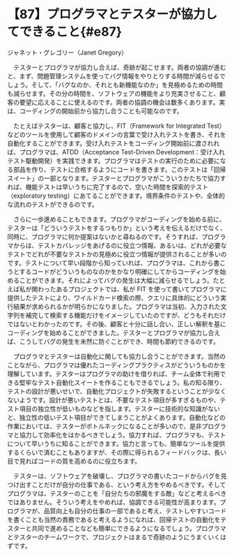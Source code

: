 # 【87】プログラマとテスターが協力してできること{#e87}

<div class="author">ジャネット・グレゴリー（Janet Gregory）</div>

　テスターとプログラマが協力し合えば、奇跡が起こせます。両者の協調が進むと、まず、問題管理システムを使ってバグ情報をやりとりする時間が減らせるでしょう。そして、「バグなのか、それとも新機能なのか」を見極めるための時間も減らせます。その分の時間を、ソフトウェアの機能をより充実させること、顧客の要望に応えることに使えるのです。両者の協調の機会は数多くあります。実は、コーディングの開始前から協力し合うことも可能なのです。

　たとえばテスターは、顧客と協力し、FIT（Framework for Integrated Test）などのツールを使用して顧客のドメインの言葉で受け入れテストを書き、それを自動化することができます。受け入れテストをコーディング開始前に渡されれば、プログラマは、ATDD（Acceptance Test-Driven Development：受け入れテスト駆動開発）を実践できます。プログラマはテストの実行のために必要になる部品を作り、テストに合格するようにコードを書きます。このテストは「回帰スイート」の一部となります。テスターとプログラマがこういうかたちで協力すれば、機能テストは早いうちに完了するので、空いた時間を探索的テスト（exploratory testing）にあてることができます。境界条件のテストや、全体的な流れのテストができるのです。

　さらに一歩進めることもできます。プログラマがコーディングを始める前に、テスターは「どういうテストをするつもりか」という考えを伝えるだけでなく、同時に、プログラマに何か提案はないかと尋ねるのです。そうすれば、プログラマからは、テストカバレッジをあげるのに役立つ情報、あるいは、どれが必要なテストでどれが不要なテストかの見極めに役立つ情報が提供されることが多いのです。テストについて早い段階から知っていれば、プログラマは、これから書こうとするコードがどういうものなのかをかなり明確にしてからコーディングを始めることができます。それによってバグの発生は大幅に減らせるでしょう。たとえば私が関わったあるプロジェクトでは、私が FIT を使って書いてプログラマに提供したテストにより、ワイルドカード検索の際、クエリに具体的にどういう実行結果が求められるかが明らかになりました。プログラマは当初、入力された文字列を補完して検索する機能だけをイメージしていたのですが、どうもそれだけではないとわかったのです。その後、顧客と十分に話し合い、正しい解釈を基にコーディングを始めることができました。テスターとプログラマが協力し合えば、こうしてバグの発生を未然に防ぐことができ、時間も節約できるのです。

　プログラマとテスターは自動化に関しても協力し合うことができます。当然のことながら、プログラマは優れたコーディングプラクティスがどういうものかを理解しています。テスターはプログラマの助けを借りれば、チーム全体で利用できる堅牢なテスト自動化スイートを作ることもできるでしょう。私の知る限り、テストの設計が悪いせいで、自動化プロジェクトが失敗するということが少なくないようです。設計が悪いテストとは、不要なテスト項目が多すぎるものや、テスト項目の独立性が低いものなどを指します。テスターに技術的な知識がないと、独立性の低いテスト項目ができてしまうことがよくあります。自動化などの作業においては、テスターがボトルネックになることが多いので、是非プログラマと協力して効率化をはかるべきでしょう。協力すれば、プログラマも、テストについて早いうちに知ることができます。協力と言っても、簡単なツールを提供するくらいで済むこともありますが、その際に得られるフィードバックは、長い目で見ればコードの質を高めるのに役立ちます。

　テスターは、ソフトウェアを破壊し、プログラマの書いたコードからバグを見つけ出すことだけが自分の仕事である、という考え方をやめるべきです。そしてプログラマは、テスターのことを「自分たちの邪魔をする敵」などと考えるべきではありません。そういう考えをやめれば、協調できる可能性が高まります。プログラマが、品質向上も自分の仕事の一部であると考え、テストしやすいコードを書くことも当然の責務であると考えるようになれば、回帰テストの自動化をテスターと共同で進めることなども簡単にできるようになるでしょう。プログラマとテスターのチームワークで、プロジェクトはまるで奇跡のようにうまくいくはずです。
